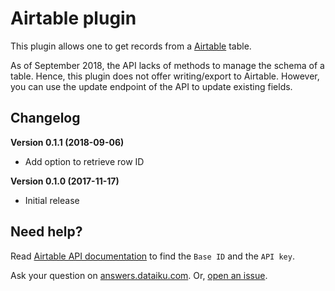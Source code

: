 # Airtable plugin

This plugin allows one to get records from a [Airtable](https://airtable.com/) table.

As of September 2018, the API lacks of methods to manage the schema of a table. Hence, this plugin does not offer writing/export to Airtable. However, you can use the update endpoint of the API to update existing fields.

## Changelog

**Version 0.1.1 (2018-09-06)**

* Add option to retrieve row ID

**Version 0.1.0 (2017-11-17)**

* Initial release

## Need help?

Read [Airtable API documentation](https://airtable.com/api) to find the `Base ID` and the `API key`.

Ask your question on [answers.dataiku.com](https://answers.dataiku.com). Or, [open an issue](https://github.com/dataiku/dataiku-contrib/issues).


